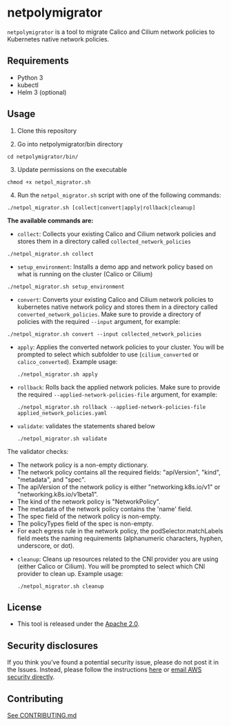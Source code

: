 # netpolymigrator

`netpolymigrator` is a tool to migrate Calico and Cilium network policies to Kubernetes native network policies.


## Requirements

- Python 3
- kubectl
- Helm 3 (optional)

## Usage

1. Clone this repository

2. Go into netpolymigrator/bin directory
```
cd netpolymigrator/bin/
```

3. Update permissions on the executable
   
```
chmod +x netpol_migrator.sh
```

4. Run the `netpol_migrator.sh` script with one of the following commands:
```
./netpol_migrator.sh [collect|convert|apply|rollback|cleanup]
```


**The available commands are:**

- `collect`: Collects your existing Calico and Cilium network policies and stores them in a directory called `collected_network_policies`

```
./netpol_migrator.sh collect
```

- `setup_environment`: Installs a demo app and network policy based on what is running on the cluster (Calico or Cilium)

```
./netpol_migrator.sh setup_environment
```

- `convert`: Converts your existing Calico and Cilium network policies to kubernetes native network policy and stores them in a directory called `converted_network_policies`. Make sure to provide a directory of policies with the required `--input` argument, for example:

```
./netpol_migrator.sh convert --input collected_network_policies
```

- `apply`: Applies the converted network policies to your cluster. You will be prompted to select which subfolder to use (`cilium_converted` or `calico_converted`). Example usage:

  ```
  ./netpol_migrator.sh apply
  ```

- `rollback`: Rolls back the applied network policies. Make sure to provide the required `--applied-network-policies-file` argument, for example:

  ```
  ./netpol_migrator.sh rollback --applied-network-policies-file applied_network_policies.yaml
  ```

- `validate`: validates the statements shared below
  ```
  ./netpol_migrator.sh validate
  ```

The validator checks:
* The network policy is a non-empty dictionary. 
* The network policy contains all the required fields: "apiVersion", "kind", "metadata", and "spec". 
* The apiVersion of the network policy is either "networking.k8s.io/v1" or "networking.k8s.io/v1beta1". 
* The kind of the network policy is "NetworkPolicy". 
* The metadata of the network policy contains the 'name' field. 
* The spec field of the network policy is non-empty. 
* The policyTypes field of the spec is non-empty. 
* For each egress rule in the network policy, the podSelector.matchLabels field meets the naming requirements (alphanumeric characters, hyphen, underscore, or dot). 

- `cleanup`: Cleans up resources related to the CNI provider you are using (either Calico or Cilium). You will be prompted to select which CNI provider to clean up. Example usage:

  ```
  ./netpol_migrator.sh cleanup
  ```

## License
* This tool is released under the [Apache 2.0](LICENSE).

## Security disclosures

If you think you’ve found a potential security issue, please do not post it in the Issues. Instead, please follow the
instructions [here](https://aws.amazon.com/security/vulnerability-reporting/) or [email AWS security directly](mailto:aws-security@amazon.com).

## Contributing

[See CONTRIBUTING.md](./CONTRIBUTING.md)
